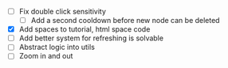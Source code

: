 - [ ] Fix double click sensitivity
  - [ ] Add a second cooldown before new node can be deleted
- [x] Add spaces to tutorial, html space code
- [ ] Add better system for refreshing is solvable
- [ ] Abstract logic into utils
- [ ] Zoom in and out
